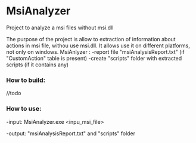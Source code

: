 # MsiAnalyzer
Project to analyze a msi files without msi.dll

The purpose of the project is allow to extraction of information about actions in msi file, withou use msi.dll. It allows use it on different platforms, not only on windows. MsiAnlyzer :
 -report file "msiAnalysisReport.txt" (if "CustomAction" table is present)
 -create "scripts" folder with extracted scripts (if it contains any)
 
### How to build:
 //todo
 
### How to use:
 
 -input:
 MsiAnalyzer.exe <inpu_msi_file>

-output:
 "msiAnalysisReport.txt" and "scripts" folder
